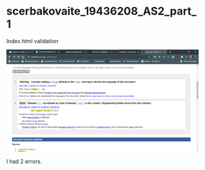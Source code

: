 # scerbakovaite_19436208_AS2_part_1

Index.html validation

<img src="./screenshots/index html.png"/>

I had 2 errors.